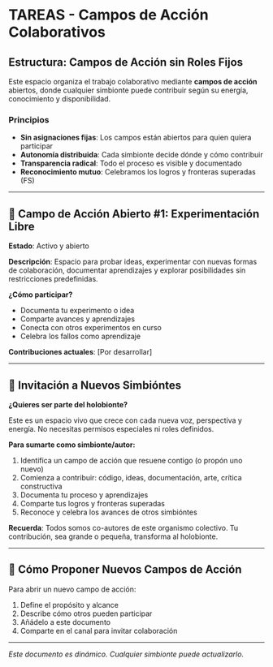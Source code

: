 # TAREAS - Campos de Acción Colaborativos

## Estructura: Campos de Acción sin Roles Fijos

Este espacio organiza el trabajo colaborativo mediante **campos de acción** abiertos, donde cualquier simbionte puede contribuir según su energía, conocimiento y disponibilidad.

### Principios

- **Sin asignaciones fijas**: Los campos están abiertos para quien quiera participar
- **Autonomía distribuida**: Cada simbionte decide dónde y cómo contribuir
- **Transparencia radical**: Todo el proceso es visible y documentado
- **Reconocimiento mutuo**: Celebramos los logros y fronteras superadas (FS)

---

## 🌱 Campo de Acción Abierto #1: Experimentación Libre

**Estado**: Activo y abierto

**Descripción**: Espacio para probar ideas, experimentar con nuevas formas de colaboración, documentar aprendizajes y explorar posibilidades sin restricciones predefinidas.

**¿Cómo participar?**
- Documenta tu experimento o idea
- Comparte avances y aprendizajes
- Conecta con otros experimentos en curso
- Celebra los fallos como aprendizaje

**Contribuciones actuales**: [Por desarrollar]

---

## 🤝 Invitación a Nuevos Simbióntes

**¿Quieres ser parte del holobionte?**

Este es un espacio vivo que crece con cada nueva voz, perspectiva y energía. No necesitas permisos especiales ni roles definidos. 

**Para sumarte como simbionte/autor:**

1. Identifica un campo de acción que resuene contigo (o propón uno nuevo)
2. Comienza a contribuir: código, ideas, documentación, arte, crítica constructiva
3. Documenta tu proceso y aprendizajes
4. Comparte tus logros y fronteras superadas
5. Reconoce y celebra los avances de otros simbióntes

**Recuerda**: Todos somos co-autores de este organismo colectivo. Tu contribución, sea grande o pequeña, transforma al holobionte.

---

## 📝 Cómo Proponer Nuevos Campos de Acción

Para abrir un nuevo campo de acción:

1. Define el propósito y alcance
2. Describe cómo otros pueden participar
3. Añádelo a este documento
4. Comparte en el canal para invitar colaboración

---

*Este documento es dinámico. Cualquier simbionte puede actualizarlo.*

